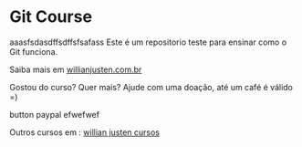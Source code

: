 # Git Course
aaasfsdasdffsdffsfsafass
Este é um repositorio teste para ensinar como o Git funciona.

Saiba mais em [willianjusten.com.br](http://willianjusten.com.br)

Gostou do curso? Quer mais? Ajude com uma doação, até um café é válido =)

button paypal  efwefwef

Outros cursos em : [willian justen cursos](http://willianjusten.teachable.com)


